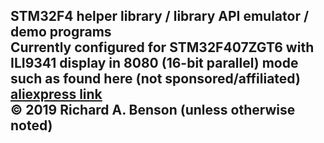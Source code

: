 STM32F4 helper library / library API emulator / demo programs<br>
Currently configured for STM32F407ZGT6 with ILI9341 display in 8080 (16-bit parallel) mode such as found here (not sponsored/affiliated) <a href="https://www.aliexpress.com/item/High-Quality-STM32F407ZGT6-Development-Board-ARM-M4-STM32F4-Board-Compatibility-Multiple-Extension/32761236140.html?">aliexpress link</a><br>
© 2019 Richard A. Benson (unless otherwise noted)<br>
---

